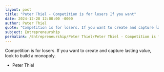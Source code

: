 ```yaml
---
layout: post
title: "Peter Thiel - Competition is for losers If you want"
date: 2024-12-28 12:00:00 -0000
author: Peter Thiel
quote: "Competition is for losers. If you want to create and capture lasting value, look to build a monopoly."
subject: Entrepreneurship
permalink: /Entrepreneurship/Peter Thiel/Peter Thiel - Competition is for losers If you want
---
```


Competition is for losers. If you want to create and capture lasting value, look to build a monopoly.

- Peter Thiel

